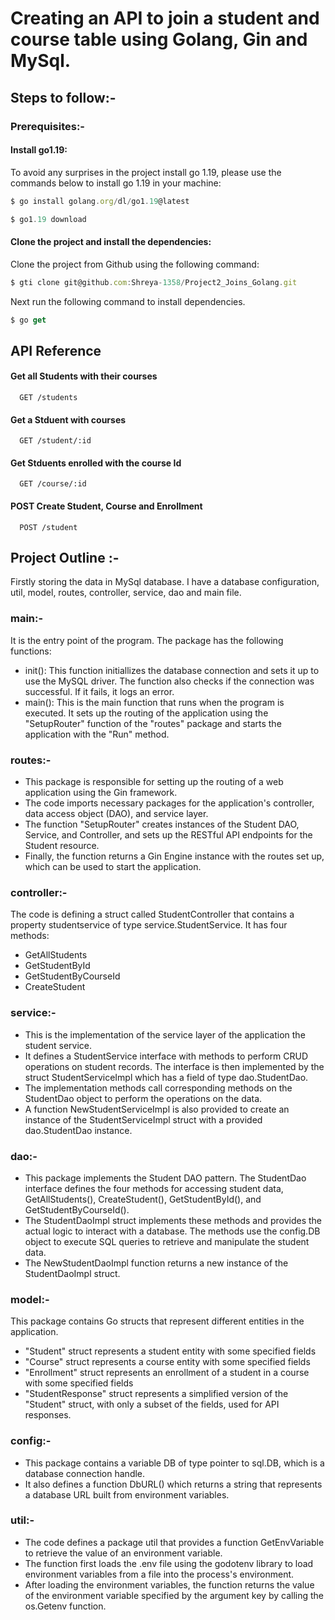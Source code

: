# Creating an API to join a student and course table using Golang, Gin and MySql.

## Steps to follow:-

### Prerequisites:-

#### Install go1.19:
To avoid any surprises in the project install go 1.19, please use the commands below to install go 1.19 in your machine:

```javascript
$ go install golang.org/dl/go1.19@latest

$ go1.19 download
```

#### Clone the project and install the dependencies:
Clone the project from Github using the following command:

```javascript
$ gti clone git@github.com:Shreya-1358/Project2_Joins_Golang.git
```

Next run the following command to install dependencies.

```javascript
$ go get
```

## API Reference

#### Get all Students with their courses

```http
  GET /students
```

#### Get a Stduent with courses

```http
  GET /student/:id
```

#### Get Stduents enrolled with the course Id

```http
  GET /course/:id
```

#### POST Create Student, Course and Enrollment

```http
  POST /student
```

## Project Outline :-
Firstly storing the data in MySql database. I have a database configuration, util, model, routes, controller, service, dao and main file.

### main:- 
It is the entry point of the program. The package has the following functions:
* init(): This function initiallizes the database connection and sets it up to use the MySQL driver. The function also checks if the connection was successful. If it fails, it logs an error.
* main(): This is the main function that runs when the program is executed. It sets up the routing of the application using the "SetupRouter" function of the "routes" package and starts the application with the "Run" method.

### routes:- 
* This package is responsible for setting up the routing of a web application using the Gin framework.
* The code imports necessary packages for the application's controller, data access object (DAO), and service layer.
* The function "SetupRouter" creates instances of the Student DAO, Service, and Controller, and sets up the RESTful API endpoints for the Student resource.
* Finally, the function returns a Gin Engine instance with the routes set up, which can be used to start the application.

### controller:- 
The code is defining a struct called StudentController that contains a property studentservice of type service.StudentService. It has four methods:
* GetAllStudents
* GetStudentById
* GetStudentByCourseId
* CreateStudent

### service:- 
* This is the implementation of the service layer of the application the student service. 
* It defines a StudentService interface with methods to perform CRUD operations on student records. The interface is then implemented by the struct StudentServiceImpl which has a field of type dao.StudentDao. 
* The implementation methods call corresponding methods on the StudentDao object to perform the operations on the data. 
* A function NewStudentServiceImpl is also provided to create an instance of the StudentServiceImpl struct with a provided dao.StudentDao instance.

### dao:- 
* This package implements the Student DAO pattern. The StudentDao interface defines the four methods for accessing student data, GetAllStudents(), CreateStudent(), GetStudentById(), and GetStudentByCourseId(). 
* The StudentDaoImpl struct implements these methods and provides the actual logic to interact with a database. The methods use the config.DB object to execute SQL queries to retrieve and manipulate the student data.
* The NewStudentDaoImpl function returns a new instance of the StudentDaoImpl struct.

### model:- 
This package contains Go structs that represent different entities in the application.
* "Student" struct represents a student entity with some specified fields
* "Course" struct represents a course entity with some specified fields
* "Enrollment" struct represents an enrollment of a student in a course with some specified fields
* "StudentResponse" struct represents a simplified version of the "Student" struct, with only a subset of the fields, used for API responses.

### config:- 
* This package contains a variable DB of type pointer to sql.DB, which is a database connection handle. 
* It also defines a function DbURL() which returns a string that represents a database URL built from environment variables.

### util:- 
* The code defines a package util that provides a function GetEnvVariable to retrieve the value of an environment variable.
* The function first loads the .env file using the godotenv library to load environment variables from a file into the process's environment.
* After loading the environment variables, the function returns the value of the environment variable specified by the argument key by calling the os.Getenv function.
